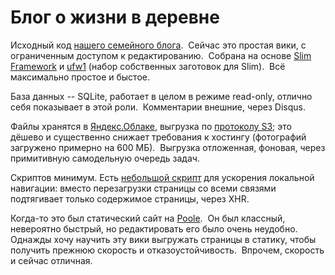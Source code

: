 # Блог о жизни в деревне

Исходный код [нашего семейного блога][1].  Сейчас это простая вики, с ограниченным доступом к редактированию.  Собрана на основе [Slim Framework][2] и [ufw1][3] (набор собственных заготовок для Slim).  Всё максимально простое и быстое.

База данных -- SQLite, работает в целом в режиме read-only, отлично себя показывает в этой роли.  Комментарии внешние, через Disqus.

Файлы хранятся в [Яндекс.Облаке][4], выгрузка по [протоколу S3][5]; это дёшево и существенно снижает требования к хостингу (фотографий загружено примерно на 600 МБ).  Выгрузка отложенная, фоновая, через примитивную самодельную очередь задач.

Скриптов минимум.  Есть [небольшой скрипт][7] для ускорения локальной навигации: вместо перезагрузки страницы со всеми связями подтягивает только содержимое страницы, через XHR.

Когда-то это был статический сайт на [Poole][6].  Он был классный, невероятно быстрый, но редактировать его было очень неудобно.  Однажды хочу научить эту вики выгружать страницы в статику, чтобы получить прежнюю скорость и отказоустойчивость.  Впрочем, скорость и сейчас отличная.

[1]: https://land.umonkey.net/
[2]: https://www.slimframework.com/
[3]: https://github.com/umonkey/ufw1
[4]: https://cloud.yandex.ru/services/storage "Yandex Object Storage"
[5]: https://cloud.yandex.ru/docs/storage/s3/
[6]: https://hg.sr.ht/~obensonne/poole
[7]: https://github.com/umonkey/ufw1/blob/master/assets/spa.js

